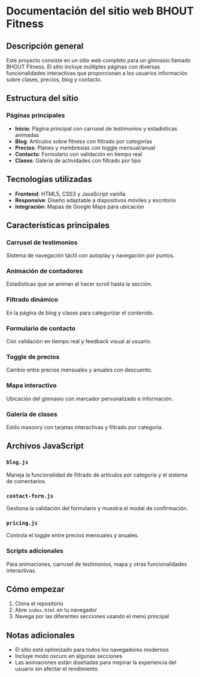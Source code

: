 # Documentación del sitio web BHOUT Fitness

## Descripción general

Este proyecto consiste en un sitio web completo para un gimnasio llamado BHOUT Fitness. El sitio incluye múltiples páginas con diversas funcionalidades interactivas que proporcionan a los usuarios información sobre clases, precios, blog y contacto.

## Estructura del sitio

### Páginas principales
- **Inicio**: Página principal con carrusel de testimonios y estadísticas animadas
- **Blog**: Artículos sobre fitness con filtrado por categorías
- **Precios**: Planes y membresías con toggle mensual/anual
- **Contacto**: Formulario con validación en tiempo real
- **Clases**: Galería de actividades con filtrado por tipo

## Tecnologías utilizadas

- **Frontend**: HTML5, CSS3 y JavaScript vanilla
- **Responsive**: Diseño adaptable a dispositivos móviles y escritorio
- **Integración**: Mapas de Google Maps para ubicación

## Características principales

### Carrusel de testimonios
Sistema de navegación táctil con autoplay y navegación por puntos.

### Animación de contadores
Estadísticas que se animan al hacer scroll hasta la sección.

### Filtrado dinámico
En la página de blog y clases para categorizar el contenido.

### Formulario de contacto
Con validación en tiempo real y feedback visual al usuario.

### Toggle de precios
Cambio entre precios mensuales y anuales con descuento.

### Mapa interactivo
Ubicación del gimnasio con marcador personalizado e información.

### Galería de clases
Estilo masonry con tarjetas interactivas y filtrado por categoría.

## Archivos JavaScript

### `blog.js`
Maneja la funcionalidad de filtrado de artículos por categoría y el sistema de comentarios.

### `contact-form.js`
Gestiona la validación del formulario y muestra el modal de confirmación.

### `pricing.js`
Controla el toggle entre precios mensuales y anuales.

### Scripts adicionales
Para animaciones, carrusel de testimonios, mapa y otras funcionalidades interactivas.

## Cómo empezar

1. Clona el repositorio
2. Abre `index.html` en tu navegador
3. Navega por las diferentes secciones usando el menú principal

## Notas adicionales

- El sitio está optimizado para todos los navegadores modernos
- Incluye modo oscuro en algunas secciones
- Las animaciones están diseñadas para mejorar la experiencia del usuario sin afectar el rendimiento
